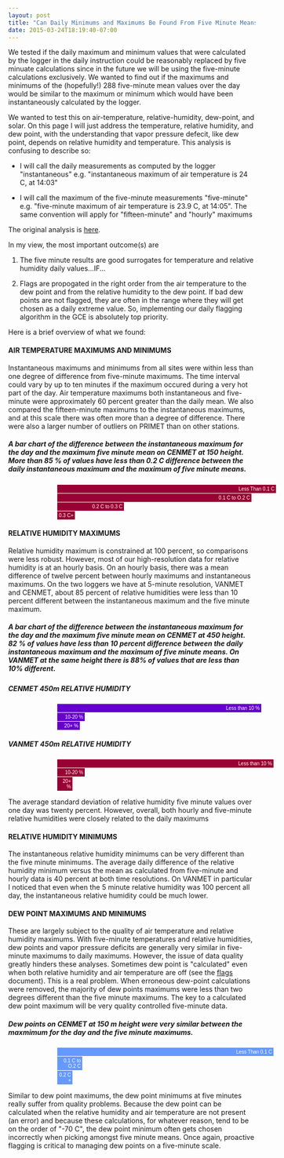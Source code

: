 ```yaml
---
layout: post
title: "Can Daily Minimums and Maximums Be Found From Five Minute Means?"
date: 2015-03-24T18:19:40-07:00
---
```


We tested if the daily maximum and minimum values that were calculated by the logger in the daily instruction could be reasonably replaced by five minuate calculations since in the future we will be using the five-minute calculations exclusively. We wanted to find out if the maximums and minimums of the (hopefully!) 288 five-minute mean values over the day would be similar to the maximum or minimum which would have been instantaneously calculated by the logger.

We wanted to test this on air-temperature, relative-humidity, dew-point, and solar. On this page I will just address the temperature, relative humidity, and dew point, with the understanding that vapor pressure defecit, like dew point, depends on relative humidity and temperature. This analysis is confusing to describe so:

* I will call the daily measurements as computed by the logger "instantaneous" e.g. "instantaneous maximum of air temperature is 24 C, at 14:03"

* I will call the maximum of the five-minute measurements "five-minute" e.g. "five-minute maximum of air temperature is 23.9 C, at 14:05". The same convention will apply for "fifteen-minute" and "hourly" maximums

The original analysis is [here](http://dataronin.github.io/metQC/2015/02/10/min_max_checks.html). 

In my view, the most important outcome(s) are 

1. The five minute results are good surrogates for temperature and relative humidity daily values...IF...

2. Flags are propogated in the right order from the air temperature to the dew point and from the relative humidity to the dew point. If bad dew points are not flagged, they are often in the range where they will get chosen as a daily extreme value. So, implementing our daily flagging algorithm in the GCE is absolutely top priority.

Here is a brief overview of what we found:

#### AIR TEMPERATURE MAXIMUMS AND MINIMUMS

Instantaneous maximums and minimums from all sites were within less than one degree of difference from five-minute maximums. The time interval could vary by up to ten minutes if the maximum occured during a very hot part of the day. Air temperature maximums both instantaneous and five-minute were approximately 60 percent greater than the daily mean. We also compared the fifteen-minute maximums to the instantaneous maximums, and at this scale there was often more than a degree of difference. There were also a larger number of outliers on PRIMET than on other stations.

##### A bar chart of the difference between the instantaneous maximum for the day and the maximum five minute mean on CENMET at 150 height. More than 85 % of values have less than 0.2 C difference between the daily instantaneous maximum and the maximum of five minute means.


<style>

.chart div {
  font: 10px sans-serif;
  background-color: #990033;
  text-align: right;
  padding-top: 3px;
  padding-bottom: 3px;
  padding-right: 3px;
  padding-left: 3px;
  margin-left: 100px;
  margin-bottom: 1px;
  margin-top: 1px;

  color: white;
}

</style>
<div class="chart">
  <div style="width: 440px;">Less Than 0.1 C</div>
  <div style="width: 390px;">0.1 C to O.2 C</div>
  <div style="width: 130px;">0.2 C to 0.3 C</div>
  <div style="width: 30px;">0.3 C+</div>
</div>

 

#### RELATIVE HUMIDITY MAXIMUMS 

Relative humidity maximum is constrained at 100 percent, so comparisons were less robust. However, most of our high-resolution data for relative humidity is at an hourly basis. On an hourly basis, there was a mean difference of twelve percent between hourly maximums and instantaneous maximums. On the two loggers we have at 5-minute resolution, VANMET and CENMET, about 85 percent of relative humidities were less than 10 percent different between the instantaneous maximum and the five minute maximum.  

##### A bar chart of the difference between the instantaneous maximum for the day and the maximum five minute mean on CENMET at 450 height. 82 % of values have less than 10 percent difference between the daily instantaneous maximum and the maximum of five minute means. On VANMET at the same height there is 88% of values that are less than 10% different.


<style>

.bchart div {
  font: 10px sans-serif;
  background-color: #6600CC;
  text-align: right;
  padding-top: 3px;
  padding-bottom: 3px;
  padding-right: 3px;
  padding-left: 3px;
  margin-left: 100px;
  margin-bottom: 1px;
  margin-top: 1px;

  color: white;
}
</style>


##### CENMET 450m RELATIVE HUMIDITY 

<div class="bchart">
  <div style="width: 410px;">Less than 10 %</div>
  <div style="width: 50px;"> 10-20 %</div>
  <div style="width: 40px;"> 20+ %</div>
</div>

##### VANMET 450m RELATIVE HUMIDITY

<div class="chart">
  <div style="width: 435px;">Less than 10 %</div>
  <div style="width: 50px;"> 10-20 %</div>
  <div style="width: 25px;"> 20+ %</div>
</div>

The average standard deviation of relative humidity five minute values over one day was twenty percent.  However, overall, both hourly and five-minute relative humidities were closely related to the daily maximums


#### RELATIVE HUMIDITY MINIMUMS

The instantaneous relative humidity minimums can be very different than the five minute minimums. The average daily difference of the relative humidity minimum versus the mean as calculated from five-minute and hourly data is 40 percent at both time resolutions.
On VANMET in particular I noticed that even when the 5 minute relative humidity was 100 percent all day, the instantaneous  relative humidity could be much lower. 

#### DEW POINT MAXIMUMS AND MINIMUMS

These are largely subject to the quality of air temperature and relative humidity maximums. With five-minute temperatures and relative humidities, dew points and vapor pressure deficits are generally very similar in five-minute maximums to daily maximums. However, the issue of data quality greatly hinders these analyses.  Sometimes dew point is "calculated" even when both relative humidity and air temperature are off (see the [flags](http://dataronin.github.io/metQC/2015/02/09/outline_of_flags_and_problems_on_portal.html) document). This is a real problem. When erroneous dew-point calculations were removed, the majority of dew points maximums were less than two degrees different than the five minute maximums. The key to a calculated dew point maximum will be very quality controlled five-minute data.
<style>

.cchart div {
  font: 10px sans-serif;
  background-color: #6699FF;
  text-align: right;
  padding-top: 3px;
  padding-bottom: 3px;
  padding-right: 3px;
  padding-left: 3px;
  margin-left: 100px;
  margin-bottom: 1px;
  margin-top: 1px;

  color: white;
}
</style>

##### Dew points on CENMET at 150 m height were very similar between the maxmimum for the day and the five minute maximums.

<div class="cchart">
  <div style="width: 435px;">Less Than 0.1 C</div>
  <div style="width: 45px;">0.1 C to O.2 C</div>
  <div style="width: 25px;">0.2 C +</div>
</div>

Similar to dew point maximums, the dew point minimums at five minutes really suffer from quality problems. Because the dew point can be calculated when the relative humidity and air temperature are not present (an error) and because these calculations, for whatever reason, tend to be on the order of "-70 C", the dew point minimum often gets chosen incorrectly when picking amongst five minute means. Once again, proactive flagging is critical to managing dew points on a five-minute scale. 
 